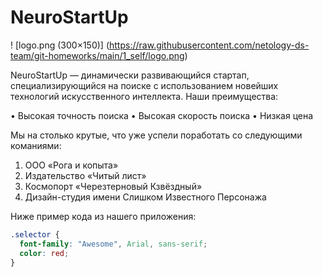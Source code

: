 # NeuroStartUp

! [logo.png (300×150)] (https://raw.githubusercontent.com/netology-ds-team/git-homeworks/main/1_self/logo.png)

NeuroStartUp — динамически развивающийся стартап, специализирующийся на поиске с использованием новейших технологий искусственного интеллекта. Наши преимущества:

• Высокая точность поиска
• Высокая скорость поиска
• Низкая цена

Мы на столько крутые, что уже успели поработать со следующими команиями:

1. ООО «Рога и копыта» 
2. Издательство «Читый лист»
3. Космопорт «Черезтерновый Кзвёздный»
4. Дизайн-студия имени Слишком Известного Персонажа

Ниже пример кода из нашего приложения:

```css
.selector {
  font-family: "Awesome", Arial, sans-serif;
  color: red;
}
```
